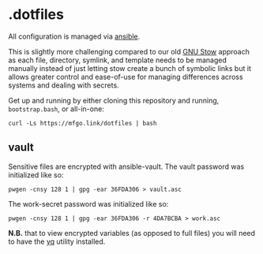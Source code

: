 # .dotfiles

All configuration is managed via [ansible](https://www.ansible.com).

This is slightly more challenging compared to our old
[GNU Stow](https://www.gnu.org/software/stow/) approach as each file,
directory, symlink, and template needs to be managed manually instead of just
letting stow create a bunch of symbolic links but it allows greater control
and ease-of-use for managing differences across systems and dealing with
secrets.

Get up and running by either cloning this repository and running,
`bootstrap.bash`, or all-in-one:

```shell
curl -Ls https://mfgo.link/dotfiles | bash
```

## vault

Sensitive files are encrypted with ansible-vault. The vault password was
initialized like so:

```shell
pwgen -cnsy 128 1 | gpg -ear 36FDA306 > vault.asc
```

The work-secret password was initialized like so:

```shell
pwgen -cnsy 128 1 | gpg -ear 36FDA306 -r 4DA7BCBA > work.asc
```

**N.B.** that to view encrypted variables (as opposed to full files) you will
need to have the [yq](https://github.com/mikefarah/yq) utility installed.
